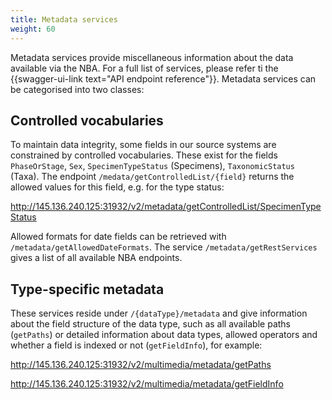 ```yaml
---
title: Metadata services
weight: 60
---
```


Metadata services provide miscellaneous information about the data available via the NBA. For a full list of services, please refer ti the
{{swagger-ui-link text="API endpoint reference"}}. Metadata services can be categorised into two classes:

## Controlled vocabularies
To maintain data integrity, some fields in our source systems are constrained by controlled vocabularies. These exist for 
the fields `PhaseOrStage`, `Sex`, `SpecimenTypeStatus` (Specimens), `TaxonomicStatus` (Taxa). The 
endpoint `/medata/getControlledList/{field}` returns the allowed values for this field, e.g. for the type status:

http://145.136.240.125:31932/v2/metadata/getControlledList/SpecimenTypeStatus

Allowed formats for date fields can be retrieved with `/metadata/getAllowedDateFormats`. The service `/metadata/getRestServices` gives a list of all available NBA endpoints.

## Type-specific metadata
These services reside under `/{dataType}/metadata` and give information about the field structure of the data type, such as all available 
paths (`getPaths`) or detailed information about data types, allowed operators and whether a field is indexed or not (`getFieldInfo`), for example:

http://145.136.240.125:31932/v2/multimedia/metadata/getPaths

http://145.136.240.125:31932/v2/multimedia/metadata/getFieldInfo

